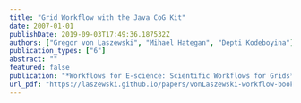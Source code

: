 ```yaml
---
title: "Grid Workflow with the Java CoG Kit"
date: 2007-01-01
publishDate: 2019-09-03T17:49:36.187532Z
authors: ["Gregor von Laszewski", "Mihael Hategan", "Depti Kodeboyina"]
publication_types: ["6"]
abstract: ""
featured: false
publication: "*Workflows for E-science: Scientific Workflows for Grids*"
url_pdf: "https://laszewski.github.io/papers/vonLaszewski-workflow-book.pdf"
---
```


